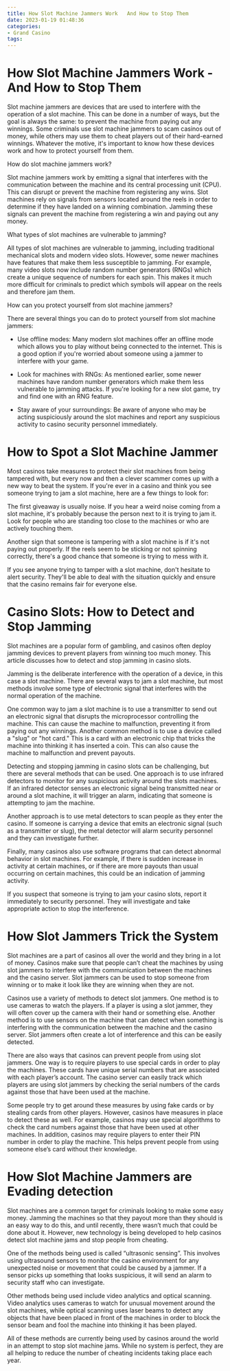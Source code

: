 ```yaml
---
title: How Slot Machine Jammers Work   And How to Stop Them
date: 2023-01-19 01:48:36
categories:
- Grand Casino
tags:
---
```



#  How Slot Machine Jammers Work - And How to Stop Them

Slot machine jammers are devices that are used to interfere with the operation of a slot machine. This can be done in a number of ways, but the goal is always the same: to prevent the machine from paying out any winnings. Some criminals use slot machine jammers to scam casinos out of money, while others may use them to cheat players out of their hard-earned winnings. Whatever the motive, it's important to know how these devices work and how to protect yourself from them.

How do slot machine jammers work?

Slot machine jammers work by emitting a signal that interferes with the communication between the machine and its central processing unit (CPU). This can disrupt or prevent the machine from registering any wins. Slot machines rely on signals from sensors located around the reels in order to determine if they have landed on a winning combination. Jamming these signals can prevent the machine from registering a win and paying out any money.

What types of slot machines are vulnerable to jamming?

All types of slot machines are vulnerable to jamming, including traditional mechanical slots and modern video slots. However, some newer machines have features that make them less susceptible to jamming. For example, many video slots now include random number generators (RNGs) which create a unique sequence of numbers for each spin. This makes it much more difficult for criminals to predict which symbols will appear on the reels and therefore jam them.

How can you protect yourself from slot machine jammers?

There are several things you can do to protect yourself from slot machine jammers:

- Use offline modes: Many modern slot machines offer an offline mode which allows you to play without being connected to the internet. This is a good option if you're worried about someone using a jammer to interfere with your game.

- Look for machines with RNGs: As mentioned earlier, some newer machines have random number generators which make them less vulnerable to jamming attacks. If you're looking for a new slot game, try and find one with an RNG feature.

- Stay aware of your surroundings: Be aware of anyone who may be acting suspiciously around the slot machines and report any suspicious activity to casino security personnel immediately.

#  How to Spot a Slot Machine Jammer 
Most casinos take measures to protect their slot machines from being tampered with, but every now and then a clever scammer comes up with a new way to beat the system. If you're ever in a casino and think you see someone trying to jam a slot machine, here are a few things to look for:

The first giveaway is usually noise. If you hear a weird noise coming from a slot machine, it's probably because the person next to it is trying to jam it. Look for people who are standing too close to the machines or who are actively touching them.

Another sign that someone is tampering with a slot machine is if it's not paying out properly. If the reels seem to be sticking or not spinning correctly, there's a good chance that someone is trying to mess with it.

If you see anyone trying to tamper with a slot machine, don't hesitate to alert security. They'll be able to deal with the situation quickly and ensure that the casino remains fair for everyone else.

#  Casino Slots: How to Detect and Stop Jamming 

Slot machines are a popular form of gambling, and casinos often deploy jamming devices to prevent players from winning too much money. This article discusses how to detect and stop jamming in casino slots.

Jamming is the deliberate interference with the operation of a device, in this case a slot machine. There are several ways to jam a slot machine, but most methods involve some type of electronic signal that interferes with the normal operation of the machine.

One common way to jam a slot machine is to use a transmitter to send out an electronic signal that disrupts the microprocessor controlling the machine. This can cause the machine to malfunction, preventing it from paying out any winnings. Another common method is to use a device called a "slug" or "hot card." This is a card with an electronic chip that tricks the machine into thinking it has inserted a coin. This can also cause the machine to malfunction and prevent payouts.

Detecting and stopping jamming in casino slots can be challenging, but there are several methods that can be used. One approach is to use infrared detectors to monitor for any suspicious activity around the slots machines. If an infrared detector senses an electronic signal being transmitted near or around a slot machine, it will trigger an alarm, indicating that someone is attempting to jam the machine.

Another approach is to use metal detectors to scan people as they enter the casino. If someone is carrying a device that emits an electronic signal (such as a transmitter or slug), the metal detector will alarm security personnel and they can investigate further.

Finally, many casinos also use software programs that can detect abnormal behavior in slot machines. For example, if there is sudden increase in activity at certain machines, or if there are more payouts than usual occurring on certain machines, this could be an indication of jamming activity.

If you suspect that someone is trying to jam your casino slots, report it immediately to security personnel. They will investigate and take appropriate action to stop the interference.

#  How Slot Jammers Trick the System 

Slot machines are a part of casinos all over the world and they bring in a lot of money. Casinos make sure that people can’t cheat the machines by using slot jammers to interfere with the communication between the machines and the casino server. Slot jammers can be used to stop someone from winning or to make it look like they are winning when they are not.

Casinos use a variety of methods to detect slot jammers. One method is to use cameras to watch the players. If a player is using a slot jammer, they will often cover up the camera with their hand or something else. Another method is to use sensors on the machine that can detect when something is interfering with the communication between the machine and the casino server. Slot jammers often create a lot of interference and this can be easily detected.

There are also ways that casinos can prevent people from using slot jammers. One way is to require players to use special cards in order to play the machines. These cards have unique serial numbers that are associated with each player’s account. The casino server can easily track which players are using slot jammers by checking the serial numbers of the cards against those that have been used at the machine.

Some people try to get around these measures by using fake cards or by stealing cards from other players. However, casinos have measures in place to detect these as well. For example, casinos may use special algorithms to check the card numbers against those that have been used at other machines. In addition, casinos may require players to enter their PIN number in order to play the machine. This helps prevent people from using someone else’s card without their knowledge.

#  How Slot Machine Jammers are Evading detection

Slot machines are a common target for criminals looking to make some easy money. Jamming the machines so that they payout more than they should is an easy way to do this, and until recently, there wasn’t much that could be done about it. However, new technology is being developed to help casinos detect slot machine jams and stop people from cheating.

One of the methods being used is called “ultrasonic sensing”. This involves using ultrasound sensors to monitor the casino environment for any unexpected noise or movement that could be caused by a jammer. If a sensor picks up something that looks suspicious, it will send an alarm to security staff who can investigate.

Other methods being used include video analytics and optical scanning. Video analytics uses cameras to watch for unusual movement around the slot machines, while optical scanning uses laser beams to detect any objects that have been placed in front of the machines in order to block the sensor beam and fool the machine into thinking it has been played.

All of these methods are currently being used by casinos around the world in an attempt to stop slot machine jams. While no system is perfect, they are all helping to reduce the number of cheating incidents taking place each year.